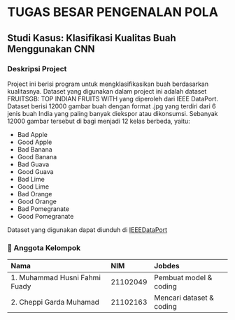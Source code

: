 # TUGAS BESAR PENGENALAN POLA
## Studi Kasus: Klasifikasi Kualitas Buah Menggunakan CNN
### Deskripsi Project

Project ini berisi program untuk mengklasifikasikan buah berdasarkan kualitasnya.
Dataset yang digunakan dalam project ini adalah dataset FRUITSGB: TOP INDIAN FRUITS WITH  yang diperoleh dari IEEE DataPort.
Dataset berisi 12000 gambar buah dengan format .jpg yang terdiri dari 6 jenis buah India yang paling banyak diekspor atau dikonsumsi.
Sebanyak 12000 gambar tersebut di bagi menjadi 12 kelas berbeda, yaitu:
- Bad Apple
- Good Apple
- Bad Banana
- Good Banana
- Bad Guava
- Good Guava
- Bad Lime
- Good Lime
- Bad Orange
- Good Orange
- Bad Pomegranate
- Good Pomegranate

Dataset yang digunakan dapat diunduh di [IEEEDataPort](https://ieee-dataport.org/open-access/fruitsgb-top-indian-fruits-quality)


### 🚀 Anggota Kelompok

| Nama | NIM     | Jobdes                       |
| :-------- | :------- | :-------------------------------- |
| 1. Muhammad Husni Fahmi Fuady      | 21102049 | Pembuat model & coding |
| 2. Cheppi Garda Muhamad      | 21102163 | Mencari dataset & coding |
